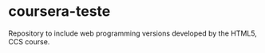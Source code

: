 # coursera-teste
Repository to include web programming versions developed by the HTML5, CCS course.
